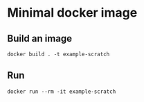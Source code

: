 # Minimal docker image

## Build an image

`docker build . -t example-scratch`

## Run

`docker run --rm -it example-scratch`
